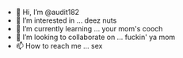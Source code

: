 - 👋 Hi, I’m @audit182
- 👀 I’m interested in ... deez nuts
- 🌱 I’m currently learning ... your mom's cooch
- 💞️ I’m looking to collaborate on ... fuckin' ya mom
- 📫 How to reach me ... sex

<!---
audit182/audit182 is a ✨ special ✨ repository because its `README.md` (this file) appears on your GitHub profile.
You can click the Preview link to take a look at your changes.
--->
